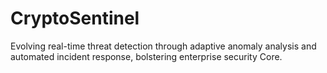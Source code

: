 # CryptoSentinel
Evolving real-time threat detection through adaptive anomaly analysis and automated incident response, bolstering enterprise security Core.
